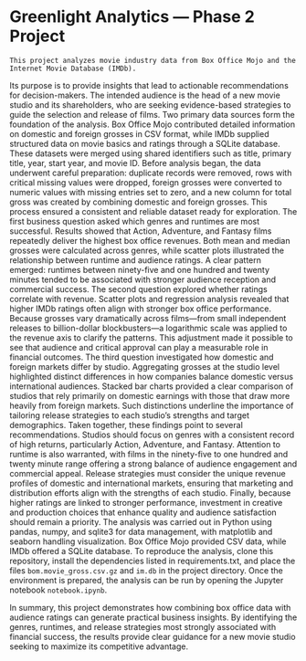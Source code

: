 # Greenlight Analytics — Phase 2 Project

    This project analyzes movie industry data from Box Office Mojo and the Internet Movie Database (IMDb). 
Its purpose is to provide insights that lead to actionable recommendations for decision-makers. 
The intended audience is the head of a new movie studio and its shareholders, who are seeking evidence-based 
strategies to guide the selection and release of films. Two primary data sources form the foundation of the analysis. 
Box Office Mojo contributed detailed information on domestic and foreign grosses in CSV format, while IMDb supplied 
structured data on movie basics and ratings through a SQLite database. 
    These datasets were merged using shared identifiers such as title, primary title, year, start year, and movie ID. 
Before analysis began, the data underwent careful preparation: duplicate records were removed, rows with critical 
missing values were dropped, foreign grosses were converted to numeric values with missing entries set to zero, 
and a new column for total gross was created by combining domestic and foreign grosses. This process ensured a 
consistent and reliable dataset ready for exploration.  The first business question asked which genres and runtimes 
are most successful. Results showed that Action, Adventure, and Fantasy films repeatedly deliver the highest box 
office revenues. Both mean and median grosses were calculated across genres, while scatter plots illustrated 
the relationship between runtime and audience ratings. 
    A clear pattern emerged: runtimes between ninety-five and one hundred and twenty minutes tended to be associated 
with stronger audience reception and commercial success.  The second question explored whether ratings correlate with 
revenue. Scatter plots and regression analysis revealed that higher IMDb ratings often align with stronger box office 
performance. Because grosses vary dramatically across films—from small independent releases to billion-dollar 
blockbusters—a logarithmic scale was applied to the revenue axis to clarify the patterns. 
    This adjustment made it possible to see that audience and critical approval can play a measurable role in 
financial outcomes.  The third question investigated how domestic and foreign markets differ by studio. 
Aggregating grosses at the studio level highlighted distinct differences in how companies balance domestic versus 
international audiences. Stacked bar charts provided a clear comparison of studios that rely primarily on domestic 
earnings with those that draw more heavily from foreign markets. Such distinctions underline the importance of 
tailoring release strategies to each studio’s strengths and target demographics.  Taken together, these findings point
to several recommendations. Studios should focus on genres with a consistent record of high returns, particularly 
Action, Adventure, and Fantasy. 
    Attention to runtime is also warranted, with films in the ninety-five to one hundred 
and twenty minute range offering a strong balance of audience engagement and commercial appeal. 
Release strategies must consider the unique revenue profiles of domestic and international markets, 
ensuring that marketing and distribution efforts align with the strengths of each studio. Finally, because higher 
ratings are linked to stronger performance, investment in creative and production choices that enhance quality and 
audience satisfaction should remain a priority.  The analysis was carried out in Python using pandas, numpy, and 
sqlite3 for data management, with matplotlib and seaborn handling visualization. Box Office Mojo provided CSV data, 
while IMDb offered a SQLite database. To reproduce the analysis, clone this repository, install the dependencies 
listed in requirements.txt, and place the files `bom.movie_gross.csv.gz` and `im.db` in the project directory. 
Once the environment is prepared, the analysis can be run by opening the Jupyter notebook `notebook.ipynb`.

In summary, this project demonstrates how combining box office data with audience ratings can generate practical 
business insights. By identifying the genres, runtimes, and release strategies most strongly associated with 
financial success, the results provide clear guidance for a new movie studio seeking to maximize its competitive 
advantage.
